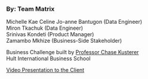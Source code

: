 ### By: Team Matrix
Michelle Kae Celine Jo-anne Bantugon (Data Engineer) <br>
Miron Tkachuk (Data Engineer) <br>
Srinivas Kondeti (Product Manager) <br>
Zamambo Mkhize (Business-Side Stakeholder)

Business Challenge built by [Professor Chase Kusterer](https://github.com/chase-kusterer)<br>
Hult International Business School<br>

[Video Presentation to the Client](https://www.youtube.com/watch?v=Hx5pz-9aWH0) <br>

